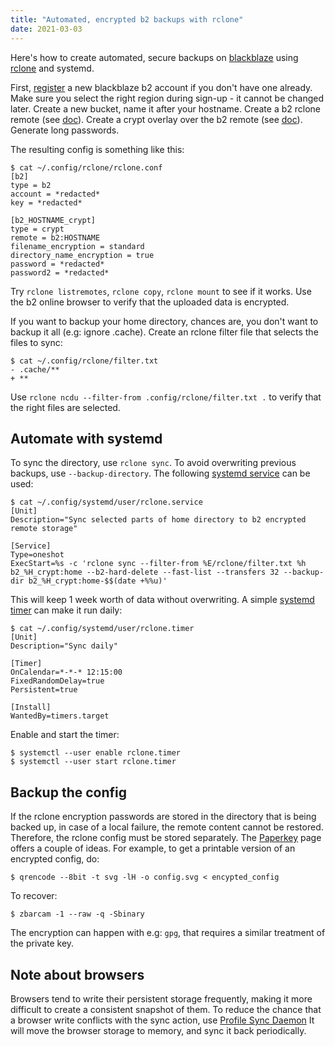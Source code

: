 ```yaml
---
title: "Automated, encrypted b2 backups with rclone"
date: 2021-03-03
---
```


Here's how to create automated, secure backups on [blackblaze](http://blackblaze.com/) using [rclone](https://rclone.org/) and systemd.

First, [register](https://www.backblaze.com/b2/sign-up.html) a new blackblaze b2 account if you don't have one already. Make sure you select the right
region during sign-up - it cannot be changed later. Create a new bucket, name it after your hostname.
Create a b2 rclone remote (see [doc](https://rclone.org/b2/)).
Create a crypt overlay over the b2 remote (see [doc](https://rclone.org/crypt/)). Generate long passwords.

The resulting config is something like this:

    $ cat ~/.config/rclone/rclone.conf
    [b2]
    type = b2
    account = *redacted*
    key = *redacted*

    [b2_HOSTNAME_crypt]
    type = crypt
    remote = b2:HOSTNAME
    filename_encryption = standard
    directory_name_encryption = true
    password = *redacted*
    password2 = *redacted*

Try `rclone listremotes`, `rclone copy`, `rclone mount` to see if it works.
Use the b2 online browser to verify that the uploaded data is encrypted.

If you want to backup your home directory, chances are, you don't want to backup it all (e.g: ignore .cache).
Create an rclone filter file that selects the files to sync:

    $ cat ~/.config/rclone/filter.txt
    - .cache/**
    + **

Use `rclone ncdu --filter-from .config/rclone/filter.txt .` to verify that the right files are selected.

## Automate with systemd

To sync the directory, use `rclone sync`. To avoid overwriting previous backups, use `--backup-directory`.
The following [systemd service](https://www.freedesktop.org/software/systemd/man/systemd.service.html) can be used:

    $ cat ~/.config/systemd/user/rclone.service
    [Unit]
    Description="Sync selected parts of home directory to b2 encrypted remote storage"

    [Service]
    Type=oneshot
    ExecStart=%s -c 'rclone sync --filter-from %E/rclone/filter.txt %h b2_%H_crypt:home --b2-hard-delete --fast-list --transfers 32 --backup-dir b2_%H_crypt:home-$$(date +%%u)'

This will keep 1 week worth of data without overwriting. A simple [systemd timer](https://www.freedesktop.org/software/systemd/man/systemd.timer.html) can make it run daily:

    $ cat ~/.config/systemd/user/rclone.timer
    [Unit]
    Description="Sync daily"

    [Timer]
    OnCalendar=*-*-* 12:15:00
    FixedRandomDelay=true
    Persistent=true

    [Install]
    WantedBy=timers.target

Enable and start the timer:

    $ systemctl --user enable rclone.timer
    $ systemctl --user start rclone.timer

## Backup the config

If the rclone encryption passwords are stored in the directory that is being backed up,
in case of a local failure, the remote content cannot be restored.
Therefore, the rclone config must be stored separately.
The [Paperkey](https://wiki.archlinux.org/index.php/Paperkey) page offers a couple of ideas.
For example, to get a printable version of an encrypted config, do:

    $ qrencode --8bit -t svg -lH -o config.svg < encypted_config

To recover:

    $ zbarcam -1 --raw -q -Sbinary

The encryption can happen with e.g: `gpg`, that requires a similar treatment of the private key.

## Note about browsers

Browsers tend to write their persistent storage frequently, making it more difficult
to create a consistent snapshot of them. To reduce the chance that a browser write
conflicts with the sync action, use [Profile Sync Daemon](https://wiki.archlinux.org/index.php/profile-sync-daemon)
It will move the browser storage to memory, and sync it back periodically.
